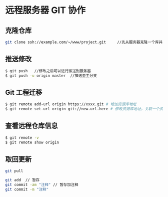 # 远程服务器 GIT 协作

## 克隆仓库

```bash
git clone ssh://example.com/~/www/project.git     //先从服务器克隆一个库并上传
```

## 推送修改

```bash
$ git push   //修改之后可以进行推送到服务器
$ git push -u origin master  //推送至主分支
```

## Git 工程迁移

```bash
$ git remote add-url origin https://xxxx.git # 增加资源库地址
$ git remote set-url origin git://new.url.here # 修改资源库地址，关联一个资源库新地址
```

## 查看远程仓库信息

```sh
$ git remote -v
$ git remote show origin
```

## 取回更新

```bash
git pull
```

```bash
git add  // 暂存
git commit -am "注释" // 暂存加注释
git commit -m "注释"
```
